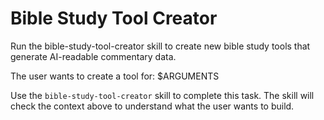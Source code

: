 # Bible Study Tool Creator

Run the bible-study-tool-creator skill to create new bible study tools that generate AI-readable commentary data.

The user wants to create a tool for: $ARGUMENTS

Use the `bible-study-tool-creator` skill to complete this task. The skill will check the context above to understand what the user wants to build.
